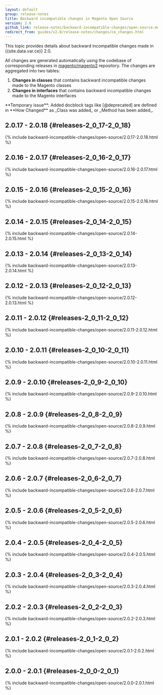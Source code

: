 ```yaml
---
layout: default
group: release-notes
title: Backward incompatible changes in Magento Open Source
version: 2.0
github_link: release-notes/backward-incompatible-changes/open-source.md
redirect_from: guides/v2.0/release-notes/changes/ce_changes.html
---
```


This topic provides details about backward incompatible changes made in {{site.data.var.ce}} 2.0.

All changes are generated automatically using the codebase of corresponding releases in [magento/magento2] repository.
The changes are aggregated into two tables:

1. **Changes in classes** that contains backward incompatible changes made to the Magento classes
2. **Changes in interfaces** that contains backward incompatible changes made to the Magento interfaces

<div class="bs-callout bs-callout-warning" markdown="1">
**Temporary issue**: Added docblock tags like [@deprecated] are defined in **How Changed** as _Class was added_ or _Method has been added_.
</div>

## 2.0.17 - 2.0.18 {#releases-2_0_17-2_0_18}

{% include backward-incompatible-changes/open-source/2.0.17-2.0.18.html %}

## 2.0.16 - 2.0.17 {#releases-2_0_16-2_0_17}

{% include backward-incompatible-changes/open-source/2.0.16-2.0.17.html %}

## 2.0.15 - 2.0.16 {#releases-2_0_15-2_0_16}

{% include backward-incompatible-changes/open-source/2.0.15-2.0.16.html %}

## 2.0.14 - 2.0.15 {#releases-2_0_14-2_0_15}

{% include backward-incompatible-changes/open-source/2.0.14-2.0.15.html %}

## 2.0.13 - 2.0.14 {#releases-2_0_13-2_0_14}

{% include backward-incompatible-changes/open-source/2.0.13-2.0.14.html %}

## 2.0.12 - 2.0.13 {#releases-2_0_12-2_0_13}

{% include backward-incompatible-changes/open-source/2.0.12-2.0.13.html %}

## 2.0.11 - 2.0.12 {#releases-2_0_11-2_0_12}

{% include backward-incompatible-changes/open-source/2.0.11-2.0.12.html %}

## 2.0.10 - 2.0.11 {#releases-2_0_10-2_0_11}

{% include backward-incompatible-changes/open-source/2.0.10-2.0.11.html %}

## 2.0.9 - 2.0.10 {#releases-2_0_9-2_0_10}

{% include backward-incompatible-changes/open-source/2.0.9-2.0.10.html %}

## 2.0.8 - 2.0.9 {#releases-2_0_8-2_0_9}

{% include backward-incompatible-changes/open-source/2.0.8-2.0.9.html %}

## 2.0.7 - 2.0.8 {#releases-2_0_7-2_0_8}

{% include backward-incompatible-changes/open-source/2.0.7-2.0.8.html %}

## 2.0.6 - 2.0.7 {#releases-2_0_6-2_0_7}

{% include backward-incompatible-changes/open-source/2.0.6-2.0.7.html %}

## 2.0.5 - 2.0.6 {#releases-2_0_5-2_0_6}

{% include backward-incompatible-changes/open-source/2.0.5-2.0.6.html %}

## 2.0.4 - 2.0.5 {#releases-2_0_4-2_0_5}

{% include backward-incompatible-changes/open-source/2.0.4-2.0.5.html %}

## 2.0.3 - 2.0.4 {#releases-2_0_3-2_0_4}

{% include backward-incompatible-changes/open-source/2.0.3-2.0.4.html %}

## 2.0.2 - 2.0.3 {#releases-2_0_2-2_0_3}

{% include backward-incompatible-changes/open-source/2.0.2-2.0.3.html %}

## 2.0.1 - 2.0.2 {#releases-2_0_1-2_0_2}

{% include backward-incompatible-changes/open-source/2.0.1-2.0.2.html %}

## 2.0.0 - 2.0.1 {#releases-2_0_0-2_0_1}

{% include backward-incompatible-changes/open-source/2.0.0-2.0.1.html %}

<!-- LINK DEFINITIONS -->

[magento/magento2]: https://github.com/magento/magento2/releases

[@deprecated]: {{page.baseurl}}coding-standards/docblock-standard-general.html#deprecated

